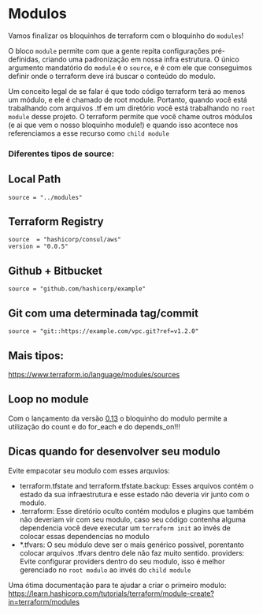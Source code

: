 # Modulos

Vamos finalizar os bloquinhos de terraform com o bloquinho do `modules`!

O bloco `module` permite com que a gente repita configurações pré-definidas, criando uma padronização em nossa infra estrutura. O único argumento mandatório do `module` é o `source`, e é com ele que conseguimos definir onde o terraform deve irá buscar o conteúdo do modulo.

Um conceito legal de se falar é que todo código terraform terá ao menos um módulo, e ele é chamado de root module. Portanto, quando você está trabalhando com arquivos .tf em um diretório você está trabalhando no `root module` desse projeto. O terraform permite que você chame outros módulos (e ai que vem o nosso bloquinho module!) e quando isso acontece nos referenciamos a esse recurso como `child module`

### Diferentes tipos de source:
## Local Path
`source = "../modules"`

## Terraform Registry
```
source  = "hashicorp/consul/aws"
version = "0.0.5"
```

## Github + Bitbucket
`source = "github.com/hashicorp/example"`
## Git com uma determinada tag/commit
`source = "git::https://example.com/vpc.git?ref=v1.2.0"`

## Mais tipos:
https://www.terraform.io/language/modules/sources

## Loop no module
Com o lançamento da versão [0.13](https://www.hashicorp.com/blog/announcing-hashicorp-terraform-0-13) o bloquinho do modulo permite a utilização do count e do for_each e do depends_on!!!

## Dicas quando for desenvolver seu modulo
Evite empacotar seu modulo com esses arquvios:

- terraform.tfstate and terraform.tfstate.backup: Esses arquivos contém o estado da sua infraestrutura e esse estado não deveria vir junto com o modulo.
- .terraform: Esse diretório oculto contém modulos e plugins que também não deveriam vir com seu modulo, caso seu código contenha alguma dependencia você deve executar um `terraform init` ao invés de colocar essas dependencias no modulo
- *.tfvars: O seu módulo deve ser o mais genérico possivel, porentanto colocar arquivos .tfvars dentro dele não faz muito sentido.
providers: Evite configurar providers dentro do seu modulo, isso é melhor gerenciado no `root modulo` ao invés do `child module`

Uma ótima documentação para te ajudar a criar o primeiro modulo:
https://learn.hashicorp.com/tutorials/terraform/module-create?in=terraform/modules